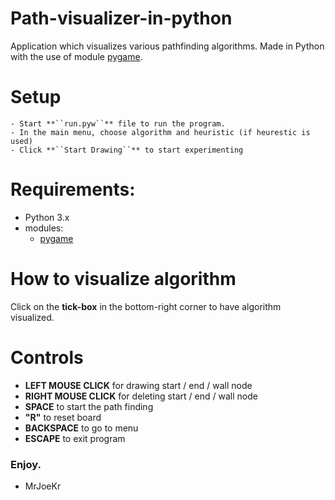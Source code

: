 # Path-visualizer-in-python
Application which visualizes various pathfinding algorithms. Made in Python with the use of module [pygame](https://www.pygame.org/).

# Setup
    - Start **``run.pyw``** file to run the program.
    - In the main menu, choose algorithm and heuristic (if heurestic is used)
    - Click **``Start Drawing``** to start experimenting

# Requirements:
  - Python 3.x
  - modules:
    - [pygame](https://www.pygame.org/)

# How to visualize algorithm
Click on the **tick-box** in the bottom-right corner to have algorithm visualized.
    
# Controls
  - **LEFT MOUSE CLICK** for drawing start / end / wall node
  - **RIGHT MOUSE CLICK** for deleting start / end / wall node
  - **SPACE** to start the path finding
  - **"R"** to reset board
  - **BACKSPACE** to go to menu
  - **ESCAPE** to exit program

    
### Enjoy.

- MrJoeKr

